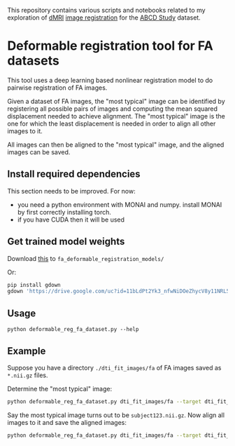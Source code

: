 This repository contains various scripts and notebooks related to my exploration of [dMRI](https://en.wikipedia.org/wiki/Diffusion_MRI) [image registration](https://en.wikipedia.org/wiki/Image_registration) for the [ABCD Study](https://abcdstudy.org/) dataset.

# Deformable registration tool for FA datasets

This tool uses a deep learning based nonlinear registration model to do pairwise registration of FA images.

Given a dataset of FA images, the "most typical" image can be identified by registering all possible pairs of images and computing the mean squared displacement needed to achieve alignment. The "most typical" image is the one for which the least displacement is needed in order to align all other images to it.

All images can then be aligned to the "most typical" image, and the aligned images can be saved.

## Install required dependencies

This section needs to be improved. For now:
- you need a python environment with MONAI and numpy. install MONAI by first correctly installing torch.
- if you have CUDA then it will be used

## Get trained model weights

Download [this](https://drive.google.com/uc?id=11bLdPt2Yk3_nfwNiDOeZhycV8y11NRL5) to `fa_deformable_registration_models/`

Or:
```bash
pip install gdown
gdown 'https://drive.google.com/uc?id=11bLdPt2Yk3_nfwNiDOeZhycV8y11NRL5' -O fa_deformable_registration_models/
```

## Usage

```
python deformable_reg_fa_dataset.py --help
```

## Example

Suppose you have a directory `./dti_fit_images/fa` of FA images saved as `*.nii.gz` files.

Determine the "most typical" image:
```bash
python deformable_reg_fa_dataset.py dti_fit_images/fa --target dti_fit_images/fa/NDAR_INVPRNEYMH1-108.nii.gz --save-transformed-images
```

Say the most typical image turns out to be `subject123.nii.gz`. Now align all images to it and save the aligned images:
```bash
python deformable_reg_fa_dataset.py dti_fit_images/fa --target dti_fit_images/fa/subject123.nii.gz --save-transformed-images
```